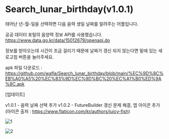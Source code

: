 # Search_lunar_birthday(v1.0.1)

태어난 년-월-일을 선택하면 다음 음력 생일 날짜를 알려주는 어플입니다.

공공 데이터 포털의 음양력 정보 API를 사용했습니다.
https://www.data.go.kr/data/15012679/openapi.do

정보를 받아오는데 시간이 조금 걸리기 때문에 날짜가 갱신 되지 않는다면 밑에 있는 새로고침 버튼을 눌러주세요.

apk 파일 다운로드 : https://github.com/wafla/Search_lunar_birthday/blob/main/%EC%9D%8C%EB%A0%A5%20%EC%83%9D%EC%9D%BC%20%EC%A1%B0%ED%9A%8C.apk

[업데이트]

v1.0.1 - 음력 날짜 선택 추가
v1.0.2 - FutureBuilder 갱신 문제 해결, 앱 아이콘 추가 (아이콘 출처 : https://www.flaticon.com/kr/authors/juicy-fish)

![1](https://github.com/wafla/Search_lunar_birthday/assets/50083524/d9370145-2025-45ea-bd32-ffc7db9a2703)

![2](https://github.com/wafla/Search_lunar_birthday/assets/50083524/0e1391e5-115b-49f2-988e-14dbd1e0d9ed)
